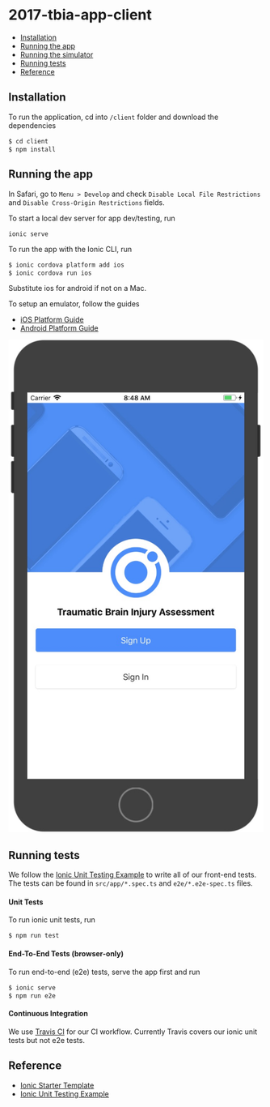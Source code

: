 # 2017-tbia-app-client

- [Installation](#installation)
- [Running the app](#running-the-app)
- [Running the simulator](#running-the-simulator)
- [Running tests](#running-tests)
- [Reference](#reference)

## Installation
To run the application, cd into `/client` folder and download the dependencies
```
$ cd client
$ npm install
```

## Running the app
In Safari, go to `Menu > Develop` and check `Disable Local File Restrictions` and `Disable Cross-Origin Restrictions` fields.

To start a local dev server for app dev/testing, run
```
ionic serve
```

To run the app with the Ionic CLI, run
```
$ ionic cordova platform add ios
$ ionic cordova run ios
```
Substitute ios for android if not on a Mac.

To setup an emulator, follow the guides
- [iOS Platform Guide](https://cordova.apache.org/docs/en/latest/guide/platforms/ios/index.html)
- [Android Platform Guide](https://cordova.apache.org/docs/en/latest/guide/platforms/android/index.html)

![ios-simulator-example](https://github.com/bu-else/2017-tbia-app/blob/Develop/demo/ios-emulator-example.jpeg)

## Running tests
We follow the [Ionic Unit Testing Example](https://github.com/ionic-team/ionic-unit-testing-example) to write all of our front-end tests. The tests can be found in ```src/app/*.spec.ts``` and ```e2e/*.e2e-spec.ts``` files.

#### Unit Tests
To run ionic unit tests, run
```
$ npm run test
```

#### End-To-End Tests (browser-only)
To run end-to-end (e2e) tests, serve the app first and run
```
$ ionic serve
$ npm run e2e
```

#### Continuous Integration
We use [Travis CI](https://travis-ci.org/) for our CI workflow. Currently Travis covers our ionic unit tests but not e2e tests.

## Reference
- [Ionic Starter Template](https://github.com/ionic-team/ionic-starter-super)
- [Ionic Unit Testing Example](https://github.com/ionic-team/ionic-unit-testing-example)